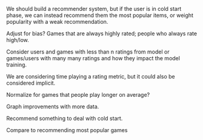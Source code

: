 We should build a recommender system, but if the user is in cold start phase, we can instead recommend them the most popular items, or weight popularity with a weak recommendation.  


Adjust for bias?  Games that are always highly rated; people who always rate high/low.

Consider users and games with less than n ratings from model or games/users with many many ratings and how they impact the model training.  

We are considering time playing a rating metric, but it could also be considered implicit.

Normalize for games that people play longer on average?

Graph improvements with more data.

Recommend something to deal with cold start.

Compare to recommending most popular games
